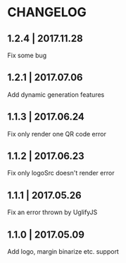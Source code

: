 # CHANGELOG
## 1.2.4 | 2017.11.28
Fix some bug 

## 1.2.1 | 2017.07.06
Add dynamic generation features

## 1.1.3 | 2017.06.24
Fix only render one QR code error

## 1.1.2 | 2017.06.23
Fix only logoSrc doesn't render error

## 1.1.1 | 2017.05.26
Fix an error thrown by UglifyJS

## 1.1.0 | 2017.05.09
Add logo, margin binarize etc. support
